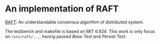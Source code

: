 # An implementation of RAFT

[RAFT](https://raft.github.io/): An understandable consensus algorithm of distributed system.

The testbench and makefile is based on MIT 6.824. This work is only focus on `/src/raft/...`, having passed *Base Test* and *Persist Test*. 
